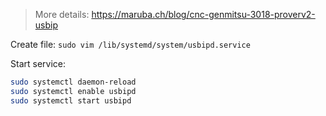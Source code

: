 > More details: https://maruba.ch/blog/cnc-genmitsu-3018-proverv2-usbip

Create file: `sudo vim /lib/systemd/system/usbipd.service`

Start service:

```bash
sudo systemctl daemon-reload
sudo systemctl enable usbipd
sudo systemctl start usbipd
```
